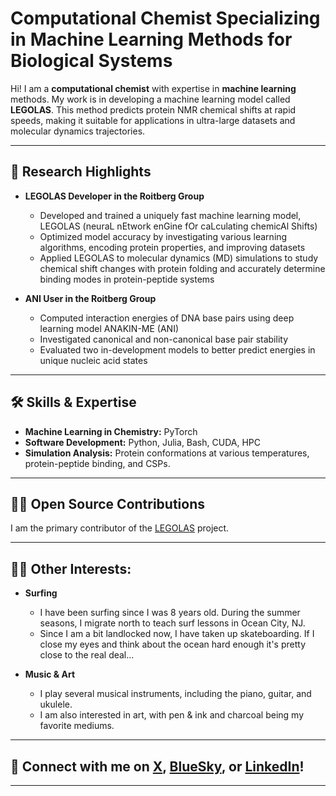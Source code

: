 # Computational Chemist Specializing in Machine Learning Methods for Biological Systems

Hi! I am a **computational chemist** with expertise in **machine learning** methods. My work is in developing a machine learning model called **LEGOLAS**. This method predicts protein NMR chemical shifts at rapid speeds, making it suitable for applications in ultra-large datasets and molecular dynamics trajectories. 

---

## 🔬 Research Highlights

- **LEGOLAS Developer in the Roitberg Group**
    - Developed and trained a uniquely fast machine learning model, LEGOLAS (neuraL nEtwork enGine fOr caLculating chemicAl Shifts)
    - Optimized model accuracy by investigating various learning algorithms, encoding protein properties, and improving datasets
    - Applied LEGOLAS to molecular dynamics (MD) simulations to study chemical shift changes with protein folding and accurately determine binding modes in protein-peptide systems


- **ANI User in the Roitberg Group**
    - Computed interaction energies of DNA base pairs using deep learning model ANAKIN-ME (ANI)
    - Investigated canonical and non-canonical base pair stability
    - Evaluated two in-development models to better predict energies in unique nucleic acid states


---

## 🛠 Skills & Expertise

- **Machine Learning in Chemistry:** PyTorch
- **Software Development:** Python, Julia, Bash, CUDA, HPC
- **Simulation Analysis:** Protein conformations at various temperatures, protein-peptide binding, and CSPs.

---

## 🧝‍♂️ Open Source Contributions

I am the primary contributor of the [LEGOLAS](https://github.com/roitberg-group/legolas/) project.

---

## 🏄‍♀️ Other Interests:

- **Surfing**
  - I have been surfing since I was 8 years old. During the summer seasons, I migrate north to teach surf lessons in Ocean City, NJ.
  - Since I am a bit landlocked now, I have taken up skateboarding. If I close my eyes and think about the ocean hard enough it's pretty close to the real deal...
 
- **Music & Art**
  - I play several musical instruments, including the piano, guitar, and ukulele.
  - I am also interested in art, with pen & ink and charcoal being my favorite mediums.

---

## 🤝 Connect with me on [X](https://x.com/MikaylaDarrows), [BlueSky](https://bsky.app/profile/mdarrows.bsky.social), or [LinkedIn](https://www.linkedin.com/in/mdarrows)!

---
